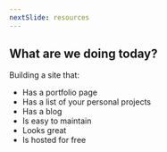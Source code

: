 ```yaml
---
nextSlide: resources
---
```


## What are we doing today?

Building a site that:

* Has a portfolio page
* Has a list of your personal projects
* Has a blog
* Is easy to maintain
* Looks great
* Is hosted for free
